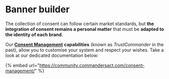# Banner builder

The collection of consent can follow certain market standards, but **the integration of consent remains a personal matter** that must be **adapted to the identity of each brand**.

Our [**Consent Management**](https://community.commandersact.com/consent-management/) **capabilities** (known as _TrustCommander_ in the past), allow you to customise your system and respect your wishes. Take a look at our dedicated documentation below:

{% embed url="https://community.commandersact.com/consent-management/" %}
